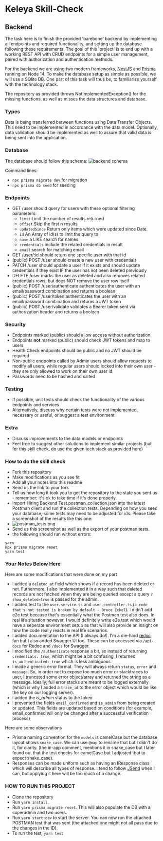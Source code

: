 # Keleya Skill-Check

## Backend

The task here is to finish the provided 'barebone' backend by implementing all endpoints and required functionality, and setting up the database following these requirements. The goal of this 'project' is to end up with a working REST API with CRUD endpoints for a simple user management, paired with authorization and authentication methods.

For the backend we are using two modern frameworks, [NestJS](https://docs.nestjs.com/) and [Prisma](https://www.prisma.io/docs/getting-started) running on Node 14. To make the database setup as simple as possible, we will use a SQlite DB. One part of this task will thus be, to familiarize yourself with the technology stack.

The repository as provided throws NotImplementedException() for the missing functions, as well as misses the data structures and database.

### Types

Data is being transferred between functions using Data Transfer Objects. This need to be implemented in accordance with the data model. Optionally, data validation should be implemented as well to assure that valid data is being sent into the application.

### Database

The database should follow this schema:
![backend schema](backend_schema.png)

Command lines:

- `npx prisma migrate dev` for migration
- `npx prisma db seed` for seeding

### Endpoints

- GET /user should query for users with these optional filtering parameters:
  - `limit` Limit the number of results returned
  - `offset` Skip the first n results
  - `updatedSince` Return only items which were updated since Date.
  - `id` An Array of id(s) to limit the query to
  - `name` a LIKE search for names
  - `credentials` include the related credentials in result
  - `email` search for matching email
- GET /user/:id should return one specific user with that id
- (public) POST /user should create a new user with credentials
- PATCH /user should update a user if it exists and should update credentials if they exist IF the user has not been deleted previously
- DELETE /user marks the user as deleted and also removes related credentials rows, but does NOT remove the user row itself
- (public) POST /user/authenticate authenticates the user with an email/password combination and returns a boolean
- (public) POST /user/token authenticates the user with an email/password combination and returns a JWT token
- (public) POST /user/validate validates a Bearer token sent via authorization header and returns a boolean

### Security

- Endpoints marked (public) should allow access without authorization
- Endpoints **not** marked (public) should check JWT tokens and map to users
- Health Check endpoints should be public and no JWT should be required
- Non-public endpoints called by Admin users should allow requests to modify all users, while regular users should locked into their own user - they are only allowed to work on their own user id
- Passwords need to be hashed and salted

### Testing

- If possible, unit tests should check the functionality of the various endpoints and services
- Alternatively, discuss why certain tests were not implemented, necessary or useful, or suggest a test environment

### Extra

- Discuss improvements to the data models or endpoints
- Feel free to suggest other solutions to implement similar projects (but for this skill check, do use the given tech stack as provided here)

### How to do the skill check

- Fork this repository
- Make modifications as you see fit
- Add all your notes into this readme
- Send us the link to your fork
- Tell us how long it took you to get the repository to the state you sent us - remember: it's ok to take time if it's done properly.
- Import Hiring Backend Test.postman_collection.json into the latest Postman client and run the collection tests. Depending on how you seed your database, some tests may need to be adjusted for ids. Please take a screenshot of the results like this one:
- ![postman_tests.png](postman_tests.png)
- Send us this screenshot as well as the export of your postman tests.
- the following should run without errors:
```
yarn
npx prisma migrate reset
yarn test
```
### Your Notes Below Here
Here are some modifications that were done on my part 

- I added a `deleted_at` field which shows if a record has been deleted or not. Futhermore, I also implemented it in a way such that deleted records are not fetched when they are being queried except a query `?show_deleted=true` is passed for the admin. 
- I added test to the `user.service.ts` and `user.controller.ts` (`a code that's not tested is broken by default - Bruce Eckel`). I didn't add e2e test because that's essentially what the Postman test also does. In real life situation however, I would definitely write e2e test which would have a seperate environment setup as that will also provide an insight on how the code really reacts in real life scenarios.
- I added documentation to the API (I always do!). I'm a die-hard [redoc](https://github.com/Redocly/redoc) fan but I also added Swagger UI too. These can be accessed via `/api-docs` for Redoc and `/docs` for Swagger.
- I modified the `/authenticate` response a bit, so instead of returning `credentials: true`, which might be a bit confusing, I returned `is_authenticated: true` which is less ambiguous.
- I made a generic error format. They will always return `status`, `error` and `message`. So, in order not to expose too much error or stacktraces to user, I truncated some error object/array and returned the string as a message. Ideally, full error stacks are meant to be logged externally (which is why I added a `trace_id` to the error object which would be like the key on our logging server).
- I added the _is_admin_ status to the token 
- I prevented the fields `email_confirmed` and `is_admin` from being created or updated. This fields are updated based on conditions (for example, email_confirmed will only be changed after a successful verification process)

Here are some observations
- Prisma naming convention for the `models` is camelCase but the database layout shows `snake_case`. We can use `@map` to rename that but I didn't do it, for clarity. (the in-app comment, mentions it in snake_case but I later found out that the test checks for camelCase but I adjusted that to expect snake_case).
- Responses can be made uniform such as having an IResponse class which will describe all types of response. I tend to follow [JSend](https://github.com/omniti-labs/jsend) when I can, but applying it here will be too much of a change.

### HOW TO RUN THIS PROJECT
- Clone the repository
- Run `yarn install`.
- Run `yarn prisma migrate reset`. This will also populate the DB with a superadmin and two users.
- Run `yarn start:dev` to start the server. You can now run the attached POSTMAN test that was sent (the attached one might not all pass due to the changes in the ID).
- To run the test, `yarn test`